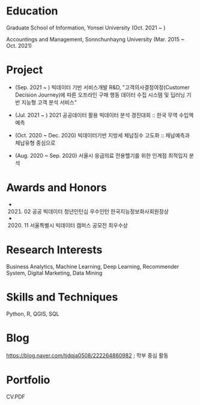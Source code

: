 # Education
Graduate School of Information, Yonsei University (Oct. 2021 ~ )

Accountings and Management, Sonnchunhayng University (Mar. 2015 ~ Oct. 2021)


# Project
- (Sep. 2021 ~ ) 빅데이터 기반 서비스개발 R&D, "고객의사결정여정(Customer Decision Journey)에 따른 오프라인 구매 행동 데이터 수집 시스템 및 딥러닝 기반 지능형 고객 분석 서비스"

- (Jul. 2021 ~ ) 2021 공공데이터 활용 빅데이터 분석 경진대회 :: 한국 무역 수입액 예측

- (Oct. 2020 ~ Dec. 2020) 빅데이터기반 지방세 체납징수 고도화 :: 체납예측과 체납유형 중심으로 

- (Aug. 2020 ~ Sep. 2020) 서울시 응급의료 전용헬기를 위한 인계점 최적입지 분석

# Awards and Honors
- 2021. 02 공공 빅데이터 청년인턴십 우수인턴 한국지능정보화사회원장상
- 2020. 11 서울특별시 빅데이터 캠퍼스 공모전 최우수상 

# Research Interests
Business Analytics, Machine Learning, Deep Learning, Recommender System, Digital Marketing, Data Mining

# Skills and Techniques
Python, R, QGIS, SQL

# Blog
https://blog.naver.com/tjdqja0508/222264860982 ; 학부 중심 활동

# Portfolio
CV.PDF






<!---
sbkim508/sbkim508 is a ✨ special ✨ repository because its `README.md` (this file) appears on your GitHub profile.
You can click the Preview link to take a look at your changes.
--->
